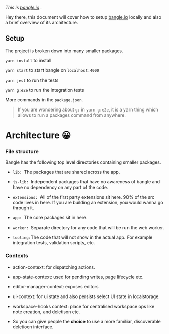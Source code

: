 _This is [bangle.io](http://bangle.io) ._

Hey there, this document will cover how to setup [bangle.io](http://bangle.io) locally and also a brief overview of its architecture.

## Setup

The project is broken down into many smaller packages.

`yarn install` to install

`yarn start` to start bangle on `localhost:4000`

`yarn jest` to run the tests

`yarn g:e2e` to run the integration tests

More commands in the `package.json`.

> If you are wondering about `g:` in `yarn g:e2e`, it is a yarn thing which allows to run a packages command from anywhere.

# Architecture :grinning:

### File structure

Bangle has the following top level directories containing smaller packages.

- `lib: `The packages that are shared across the app.

- `js-lib: `Independent packages that have no awareness of bangle and have no dependency on any part of the code.

- `extensions: `All of the first party extensions sit here. 90% of the src code lives in here. If you are building an extension, you would wanna go through it.

- `app: `The core packages sit in here.

- `worker: `Separate directory for any code that will be run the web worker.

- `tooling:`The code that will not show in the actual app. For example integration tests, validation scripts, etc.

### Contexts

- action-context: for dispatching actions.

- app-state-context: used for pending writes, page lifecycle etc.

- editor-manager-context: exposes editors

- ui-context: for ui state and also persists select UI state in localstorage.

- workspace-hooks context: place for centralised workspace ops like note creation,  and deletison etc.

- So you can give people the **choice** to use a more familiar, discoverable deletioen interface.
